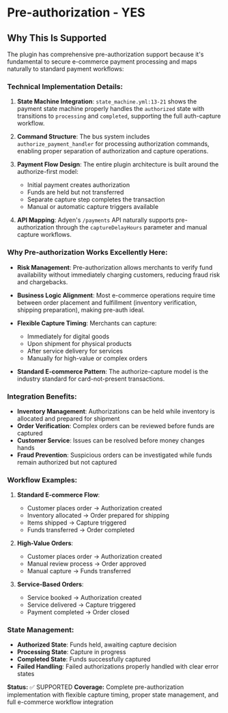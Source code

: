 # Pre-authorization - YES

## Why This Is Supported

The plugin has comprehensive pre-authorization support because it's fundamental to secure e-commerce payment processing and maps naturally to standard payment workflows:

### Technical Implementation Details:

1. **State Machine Integration**: `state_machine.yml:13-21` shows the payment state machine properly handles the `authorized` state with transitions to `processing` and `completed`, supporting the full auth-capture workflow.

2. **Command Structure**: The bus system includes `authorize_payment_handler` for processing authorization commands, enabling proper separation of authorization and capture operations.

3. **Payment Flow Design**: The entire plugin architecture is built around the authorize-first model:
   - Initial payment creates authorization
   - Funds are held but not transferred
   - Separate capture step completes the transaction
   - Manual or automatic capture triggers available

4. **API Mapping**: Adyen's `/payments` API naturally supports pre-authorization through the `captureDelayHours` parameter and manual capture workflows.

### Why Pre-authorization Works Excellently Here:

- **Risk Management**: Pre-authorization allows merchants to verify fund availability without immediately charging customers, reducing fraud risk and chargebacks.

- **Business Logic Alignment**: Most e-commerce operations require time between order placement and fulfillment (inventory verification, shipping preparation), making pre-auth ideal.

- **Flexible Capture Timing**: Merchants can capture:
  - Immediately for digital goods
  - Upon shipment for physical products
  - After service delivery for services
  - Manually for high-value or complex orders

- **Standard E-commerce Pattern**: The authorize-capture model is the industry standard for card-not-present transactions.

### Integration Benefits:

- **Inventory Management**: Authorizations can be held while inventory is allocated and prepared for shipment
- **Order Verification**: Complex orders can be reviewed before funds are captured
- **Customer Service**: Issues can be resolved before money changes hands
- **Fraud Prevention**: Suspicious orders can be investigated while funds remain authorized but not captured

### Workflow Examples:

1. **Standard E-commerce Flow**:
   - Customer places order → Authorization created
   - Inventory allocated → Order prepared for shipping
   - Items shipped → Capture triggered
   - Funds transferred → Order completed

2. **High-Value Orders**:
   - Customer places order → Authorization created
   - Manual review process → Order approved
   - Manual capture → Funds transferred

3. **Service-Based Orders**:
   - Service booked → Authorization created
   - Service delivered → Capture triggered
   - Payment completed → Order closed

### State Management:
- **Authorized State**: Funds held, awaiting capture decision
- **Processing State**: Capture in progress
- **Completed State**: Funds successfully captured
- **Failed Handling**: Failed authorizations properly handled with clear error states

**Status:** ✅ SUPPORTED
**Coverage:** Complete pre-authorization implementation with flexible capture timing, proper state management, and full e-commerce workflow integration